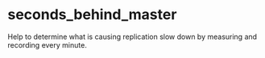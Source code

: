 # seconds_behind_master
Help to determine what is causing replication slow down by measuring and recording every minute.
